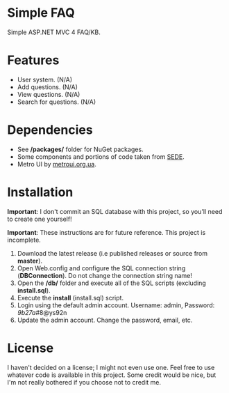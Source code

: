 Simple FAQ
============

Simple ASP.NET MVC 4 FAQ/KB.

Features
============

* User system. (N/A)
* Add questions. (N/A)
* View questions. (N/A)
* Search for questions. (N/A)

Dependencies
============
* See **/packages/** folder for NuGet packages.
* Some components and portions of code taken from [SEDE](http://code.google.com/p/stack-exchange-data-explorer/).
* Metro UI by [metroui.org.ua](http://metroui.org.ua).

Installation
============
**Important**: I don't commit an SQL database with this project, so you'll need to create one yourself!

**Important**: These instructions are for future reference. This project is incomplete.

1. Download the latest release (i.e published releases or source from **master**).
2. Open Web.config and configure the SQL connection string (**DBConnection**). Do not change the connection string name!
3. Open the **/db/** folder and execute all of the SQL scripts (excluding **install.sql**).
4. Execute the **install** (install.sql) script.
5. Login using the default admin account. Username: admin, Password: _9b27a_#8@ys92n
6. Update the admin account. Change the password, email, etc.

License
============
I haven't decided on a license; I might not even use one. Feel free to use whatever code is available in this project. Some credit would be nice, but I'm not really bothered if you choose not to credit me.